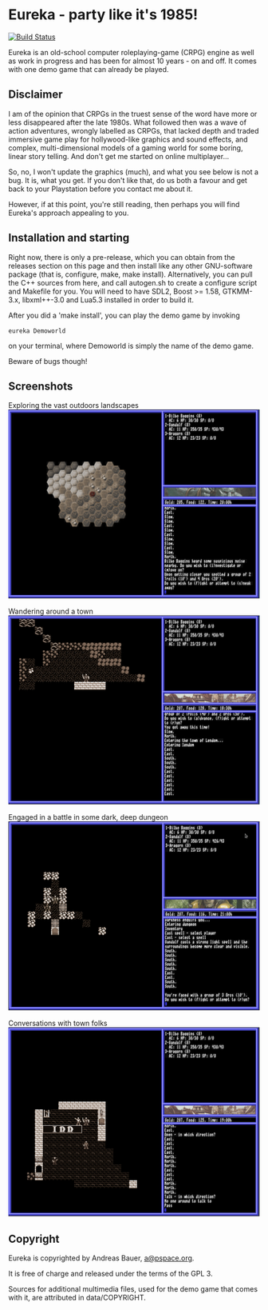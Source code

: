 # Eureka - party like it's 1985!
[![Build Status](https://travis-ci.org/nondeterministic/eureka.png?branch=master)](https://travis-ci.org/nondeterministic/eureka)

Eureka is an old-school computer roleplaying-game (CRPG) engine as well as work
in progress and has been for almost 10 years - on and off.  It comes with one
demo game that can already be played.

## Disclaimer
I am of the opinion that CRPGs in the truest sense of the word have more or
less disappeared after the late 1980s.  What followed then was a wave of
action adventures, wrongly labelled as CRPGs, that lacked depth and traded
immersive game play for hollywood-like graphics and sound effects, and
complex, multi-dimensional models of a gaming world for some boring, linear
story telling.  And don't get me started on online multiplayer...

So, no, I won't update the graphics (much), and what you see below is not a
bug.  It is, what you get.  If you don't like that, do us both a favour and
get back to your Playstation before you contact me about it.

However, if at this point, you're still reading, then perhaps you will find
Eureka's approach appealing to you.

## Installation and starting
Right now, there is only a pre-release, which you can obtain from the releases
section on this page and then install like any other GNU-software package (that
is, configure, make, make install). Alternatively, you can pull the C++ sources
from here, and call autogen.sh to create a configure script and Makefile for you.
You will need to have SDL2, Boost >= 1.58, GTKMM-3.x, libxml++-3.0 and Lua5.3
installed in order to build it.

After you did a 'make install', you can play the demo game by invoking

    eureka Demoworld

on your terminal, where Demoworld is simply the name of the demo game.

Beware of bugs though!

## Screenshots

Exploring the vast outdoors landscapes
![Wilderness](docs/img/out.gif)

Wandering around a town
![Indoors](docs/img/lendom.gif)

Engaged in a battle in some dark, deep dungeon
![Battle](docs/img/battle.gif)

Conversations with town folks
![Conversation](docs/img/talk.gif)

## Copyright

Eureka is copyrighted by Andreas Bauer, a@pspace.org.

It is free of charge and released under the terms of the GPL 3.

Sources for additional multimedia files, used for the demo game that comes with it, 
are attributed in data/COPYRIGHT.
